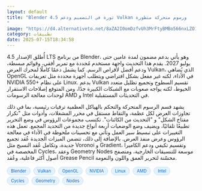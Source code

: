 ```yaml
---
layout: default
title: "Blender 4.5 ثورة في التصميم ودعم Vulkan ورسوم متحركة متطورة
"
image: "https://d4.alternativeto.net/8aZA2I0omDzfvUh3MrFtyBMBo566nxLZO1v7hyXl4ck/rs:fill:1520:760:0/g:ce:0:0/YWJzOi8vZGlzdC9jb250ZW50LzE3NTI2MDQ3NDcwNzIucG5n.png"
category: تطبيقات
date: 2025-07-15T18:34:58
---
```


أُطلق الإصدار 4.5 LTS من برنامج Blender، وهو يأتي بدعم مضمون لمدة عامين حتى يوليو 2027. يقدم هذا التحديث واجهة مستخدم مُجددة مع تمرير أفقي، وقوائم مبسطة، ودعم أفضل لأقراص الرسم. كما يشمل دعمًا كاملًا لمحرك العرض Vulkan، الذي يُضاهي OpenGL في الأداء، لكنه غير مفعل بشكل افتراضي ويتطلب أجهزة محددة مثل تعريفات NVIDIA 550+ على نظام Linux. يدعم Vulkan تقسيم السطوح وتجميع تظليل متعدد الخيوط، لكنه يواجه صعوبات مع الشبكات الكبيرة جدًا، ومن المتوقع إصلاحات الاستقرار لوحدات معالجة الرسومات AMD و Intel في التحديثات المستقبلية.

يشهد قسم الرسوم المتحركة والتحكم بالهياكل العظمية ترقيات رئيسية، بما في ذلك تجاوزات العرض لكل عظمة، والتقاط مستقل في محرر المشغلات، وأدوات مثل "تكرار مفتاح الشكل" و "التحديث من الكائنات". تكتسب مجموعات الرؤوس في وضع التحرير تطبيعًا تلقائيًا، ويضيف وضع الوضعيات أربعة أنواع جديدة من التحديد المجمع. تعمل هذه التغييرات على تبسيط سير العمل وتأتي مع تحسينات ملحوظة في الأداء في معالجة الرؤوس وعرض منفذ العرض. بالإضافة إلى ذلك، تتضمن الميزات الجديدة عُقد تجميع جديدة، وتكامل عُقد النسيج مثل Voronoi و Gradient، وتقسيم تكيفي ودعم الكاميرا المخصصة في Cycles، وعقد Geometry Nodes موسعة للتنسيقات الخارجية، ومتصفح أصول أكثر فاعلية، وعُقد Grease Pencil محسّنة لتحرير العمق واللون والنعومة.

<div style="margin-top:2px; margin-bottom:2px;"><a href="https://bidjadraft.github.io/?query=Blender" style="background:#e3f2fd; color:#1565c0; font-size:80%; border-radius:12px; padding:3px 10px; margin:2px 4px 2px 0; display:inline-block; border:1px solid #bbdefb; text-decoration:none;">Blender</a> <a href="https://bidjadraft.github.io/?query=Vulkan" style="background:#e3f2fd; color:#1565c0; font-size:80%; border-radius:12px; padding:3px 10px; margin:2px 4px 2px 0; display:inline-block; border:1px solid #bbdefb; text-decoration:none;">Vulkan</a> <a href="https://bidjadraft.github.io/?query=OpenGL" style="background:#e3f2fd; color:#1565c0; font-size:80%; border-radius:12px; padding:3px 10px; margin:2px 4px 2px 0; display:inline-block; border:1px solid #bbdefb; text-decoration:none;">OpenGL</a> <a href="https://bidjadraft.github.io/?query=NVIDIA" style="background:#e3f2fd; color:#1565c0; font-size:80%; border-radius:12px; padding:3px 10px; margin:2px 4px 2px 0; display:inline-block; border:1px solid #bbdefb; text-decoration:none;">NVIDIA</a> <a href="https://bidjadraft.github.io/?query=Linux" style="background:#e3f2fd; color:#1565c0; font-size:80%; border-radius:12px; padding:3px 10px; margin:2px 4px 2px 0; display:inline-block; border:1px solid #bbdefb; text-decoration:none;">Linux</a> <a href="https://bidjadraft.github.io/?query=AMD" style="background:#e3f2fd; color:#1565c0; font-size:80%; border-radius:12px; padding:3px 10px; margin:2px 4px 2px 0; display:inline-block; border:1px solid #bbdefb; text-decoration:none;">AMD</a> <a href="https://bidjadraft.github.io/?query=Intel" style="background:#e3f2fd; color:#1565c0; font-size:80%; border-radius:12px; padding:3px 10px; margin:2px 4px 2px 0; display:inline-block; border:1px solid #bbdefb; text-decoration:none;">Intel</a> <a href="https://bidjadraft.github.io/?query=Cycles" style="background:#e3f2fd; color:#1565c0; font-size:80%; border-radius:12px; padding:3px 10px; margin:2px 4px 2px 0; display:inline-block; border:1px solid #bbdefb; text-decoration:none;">Cycles</a> <a href="https://bidjadraft.github.io/?query=Geometry" style="background:#e3f2fd; color:#1565c0; font-size:80%; border-radius:12px; padding:3px 10px; margin:2px 4px 2px 0; display:inline-block; border:1px solid #bbdefb; text-decoration:none;">Geometry</a> <a href="https://bidjadraft.github.io/?query=Nodes" style="background:#e3f2fd; color:#1565c0; font-size:80%; border-radius:12px; padding:3px 10px; margin:2px 4px 2px 0; display:inline-block; border:1px solid #bbdefb; text-decoration:none;">Nodes</a></div><br><br>
